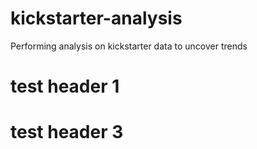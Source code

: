 # kickstarter-analysis
Performing analysis on kickstarter data to uncover trends
# test header 1
# test header 3
